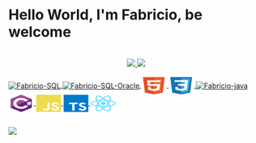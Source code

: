# Hello World, I'm Fabricio, be welcome

<br>

<div align="center">
  <a href="https://beacons.com/FabricioSanches23">
  <img height="180em" src="https://github-readme-stats-sigma-five.vercel.app/api?username=phmelero&show_icons=true&theme=highcontrast&include_all_commits=true&count_private=true"/>
  <img height="180em" src="https://github-readme-stats-sigma-five.vercel.app/api/top-langs/?username=phmelero&layout=compact&langs_count=7&theme=highcontrast"/>
</div>

  
<div style="display: inline_block"><br>
  <img align="center" alt="Fabricio-SQL" height="30" width="40" src="https://cdn.jsdelivr.net/gh/devicons/devicon@latest/icons/microsoftsqlserver/microsoftsqlserver-original-wordmark.svg" />
  <img align="center" alt="Fabricio-SQL-Oracle" height="35" width="50" src="https://github.com/Duh0127/Duh0127/assets/79117043/e13dbacd-f8c8-4c2f-b3a4-5f44c768c648" />
  <img align="center" alt="Fabricio-HTML" height="35" width="50" src="https://raw.githubusercontent.com/devicons/devicon/master/icons/html5/html5-original.svg" />
  <img align="center" alt="Fabricio-CSS" height="35" width="50" src="https://raw.githubusercontent.com/devicons/devicon/master/icons/css3/css3-original.svg" />
  <img align="center" alt="Fabricio-java" height="35" width="50" src="https://cdn.jsdelivr.net/gh/devicons/devicon/icons/java/java-original.svg" />
  <img align="center" alt="Fabricio-Csharp" height="35" width="50" src="https://raw.githubusercontent.com/devicons/devicon/master/icons/csharp/csharp-original.svg" />
  <img align="center" alt="Fabricio-Js" height="35" width="50" src="https://raw.githubusercontent.com/devicons/devicon/master/icons/javascript/javascript-plain.svg" />
  <img align="center" alt="Fabricio-Ts" height="35" width="50" src="https://raw.githubusercontent.com/devicons/devicon/master/icons/typescript/typescript-plain.svg" />
  <img align="center" alt="Fabricio-React" height="35" width="50" src="https://raw.githubusercontent.com/devicons/devicon/master/icons/react/react-original.svg" />
  
  
  
  ##
  
<div> 
  <a href="https://www.linkedin.com/in/fabricio-sanches/" target="_blank"><img src="https://img.shields.io/badge/-LinkedIn-%230077B5?style=for-the-badge&logo=linkedin&logoColor=white" target="_blank"></a> 
</div>
